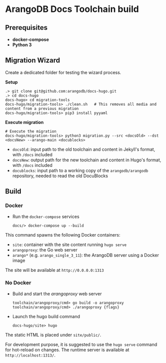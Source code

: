 # ArangoDB Docs Toolchain build

## Prerequisites

- **docker-compose**
- **Python 3**

## Migration Wizard

Create a dedicated folder for testing the wizard process.

**Setup**

```shell
.> git clone git@github.com:arangodb/docs-hugo.git
.> cd docs-hugo
docs-hugo> cd migration-tools
docs-hugo/migration-tools> ./clean.sh   # This removes all media and content from a previous migration
docs-hugo/migration-tools> pip3 install pyyaml
```

**Execute migration**

```shell
# Execute the migration
docs-hugo/migration-tools> python3 migration.py --src <docsOld> --dst <docsNew> --arango-main <docublocks>
```

- `docsOld`: input path to the old toolchain and content in Jekyll's format, with `/docs` included
- `docsNew`: output path for the new toolchain and content in Hugo's format, with `/docs` included
- `docublocks`: input path to a working copy of the `arangodb/arangodb` repository, needed to read the old DocuBlocks

## Build

### Docker

- Run the `docker-compose` services

  ```shell
  docs/> docker-compose up --build
  ```

This command spawns the following Docker containers:

- `site`: container with the site content running `hugo serve`
- `arangoproxy`: the Go web server
- `arango*` (e.g. `arango_single_3_11`): the ArangoDB server using a Docker image

The site will be available at `http://0.0.0.0:1313`

### No Docker

- Build and start the _arangoproxy_ web server

  ```shell
  toolchain/arangoproxy/cmd> go build -o arangoproxy
  toolchain/arangoproxy/cmd> ./arangoproxy {flags}
  ```
- Launch the hugo build command

  ```shell
  docs-hugo/site> hugo
  ```

The static HTML is placed under `site/public/`.

For development purpose, it is suggested to use the `hugo serve` command for
hot-reload on changes. The runtime server is available at `http://localhost:1313/`.
